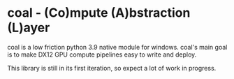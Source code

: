 # coal - (Co)mpute (A)bstraction (L)ayer

coal is a low friction python 3.9 native module for windows.
coal's main goal is to make DX12 GPU compute pipelines easy to write and deploy.

This library is still in its first iteration, so expect a lot of work in progress.
